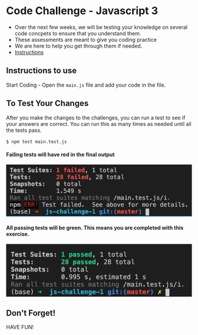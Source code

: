# Code Challenge - Javascript 3

- Over the next few weeks, we will be testing your knowledge on several code concpets to ensure that you understand them.
- These assessments are meant to give you coding practice
- We are here to help you get through them if needed.
- [Instructions](#instructions-to-use)

## Instructions to use
Start Coding - Open the `main.js` file and add your code in the file.

## To Test Your Changes
After you make the changes to the challenges, you can run a test to see if your answers are correct. You can run this as many times as needed until all the tests pass.

```
$ npm test main.test.js
```

#### Failing tests will have red in the final output
![failing](./images/failing-tests.png)

#### All passing tests will be green. This means you are completed with this exercise.
![passing](./images/passing-tests.png)

## Don't Forget!

HAVE FUN!

